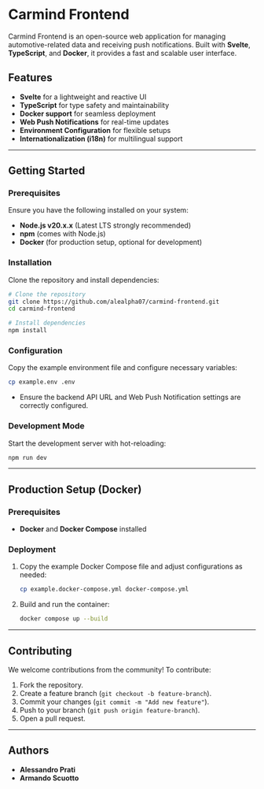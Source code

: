 # Carmind Frontend

Carmind Frontend is an open-source web application for managing automotive-related data and receiving push notifications. Built with **Svelte**, **TypeScript**, and **Docker**, it provides a fast and scalable user interface.

## Features

- **Svelte** for a lightweight and reactive UI
- **TypeScript** for type safety and maintainability
- **Docker support** for seamless deployment
- **Web Push Notifications** for real-time updates
- **Environment Configuration** for flexible setups
- **Internationalization (i18n)** for multilingual support

---

## Getting Started

### Prerequisites

Ensure you have the following installed on your system:

- **Node.js v20.x.x** (Latest LTS strongly recommended)
- **npm** (comes with Node.js)
- **Docker** (for production setup, optional for development)

### Installation

Clone the repository and install dependencies:

```sh
# Clone the repository
git clone https://github.com/alealpha07/carmind-frontend.git
cd carmind-frontend

# Install dependencies
npm install
```

### Configuration

Copy the example environment file and configure necessary variables:

```sh
cp example.env .env
```

- Ensure the backend API URL and Web Push Notification settings are correctly configured.

### Development Mode

Start the development server with hot-reloading:

```sh
npm run dev
```

---

## Production Setup (Docker)

### Prerequisites

- **Docker** and **Docker Compose** installed

### Deployment

1. Copy the example Docker Compose file and adjust configurations as needed:
   ```sh
   cp example.docker-compose.yml docker-compose.yml
   ```
2. Build and run the container:
   ```sh
   docker compose up --build
   ```

---

## Contributing

We welcome contributions from the community! To contribute:

1. Fork the repository.
2. Create a feature branch (`git checkout -b feature-branch`).
3. Commit your changes (`git commit -m "Add new feature"`).
4. Push to your branch (`git push origin feature-branch`).
5. Open a pull request.

---

## Authors

- **Alessandro Prati**
- **Armando Scuotto**
